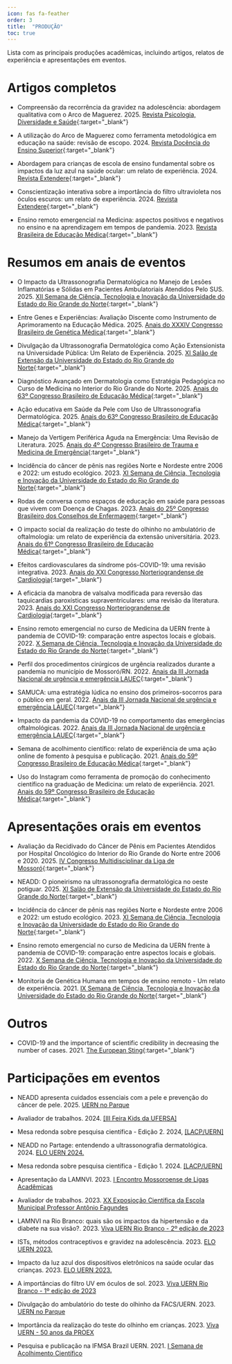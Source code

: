 ```yaml
---
icon: fas fa-feather
order: 3
title:  "PRODUÇÃO"
toc: true
---
```


Lista com as principais produções acadêmicas, incluindo artigos, relatos de experiência e apresentações em eventos.

# Artigos completos

- Compreensão da recorrência da gravidez na adolescência: abordagem qualitativa com o Arco de Maguerez. 2025. [Revista Psicologia, Diversidade e Saúde](https://doi.org/10.17267/2317-3394rpds.2025.e5847){:target="_blank"}

- A utilização do Arco de Maguerez como ferramenta metodológica em educação na saúde: revisão de escopo. 2024. [Revista Docência do Ensino Superior](https://doi.org/10.35699/2237-5864.2024.46778){:target="_blank"}

- Abordagem para crianças de escola de ensino fundamental sobre os impactos da luz azul na saúde ocular: um relato de experiência. 2024. [Revista Extendere](https://periodicos.apps.uern.br/index.php/EXT/article/view/5788){:target="_blank"}

- Conscientização interativa sobre a importância do filtro ultravioleta nos óculos escuros: um relato de experiência. 2024. [Revista Extendere](https://periodicos.apps.uern.br/index.php/EXT/article/view/5782){:target="_blank"}

- Ensino remoto emergencial na Medicina: aspectos positivos e negativos no ensino e na aprendizagem em tempos de pandemia. 2023. [Revista Brasileira de Educação Médica](https://doi.org/10.1590/1981-5271v47.1-20220233){:target="_blank"}

# Resumos em anais de eventos

- O Impacto da Ultrassonografia Dermatológica no Manejo de Lesões Inflamatórias e Sólidas em Pacientes Ambulatoriais Atendidos Pelo SUS. 2025. [XII Semana de Ciência, Tecnologia e Inovação da Universidade do Estado do Rio Grande do Norte](https://portal.uern.br/propeg/pibic-pibiti-e-pibic-em/semana-de-ciencia-tecnologia-e-inovacao-scti/){:target="_blank"}

- Entre Genes e Experiências: Avaliação Discente como Instrumento de Aprimoramento na Educação Médica. 2025. [Anais do XXXIV Congresso Brasileiro de Genética Médica](https://www.sbgm.org.br/anais-do-congresso.aspx){:target="_blank"}

- Divulgação da Ultrassonografia Dermatológica como Ação Extensionista na Universidade Pública: Um Relato de Experiência. 2025. [XI Salão de Extensão da Universidade do Estado do Rio Grande do Norte](https://portal.uern.br/proex/salao-de-extensao/){:target="_blank"}

- Diagnóstico Avançado em Dermatologia como Estratégia Pedagógica no Curso de Medicina no Interior do Rio Grande do Norte. 2025. [Anais do 63º Congresso Brasileiro de Educação Médica](https://website.abem-educmed.org.br/anais-do-cobem/){:target="_blank"}

- Ação educativa em Saúde da Pele com Uso de Ultrassonografia Dermatológica. 2025. [Anais do 63º Congresso Brasileiro de Educação Médica](https://website.abem-educmed.org.br/anais-do-cobem/){:target="_blank"}

- Manejo da Vertigem Periférica Aguda na Emergência: Uma Revisão de Literatura. 2025. [Anais do 4º Congresso Brasileiro de Trauma e Medicina de Emergência](https://www.even3.com.br/anais/4traumaemergencia/1100501-manejo-da-vertigem-periferica-aguda-na-emergencia--uma-revisao-de-literatura/){:target="_blank"}

- Incidência do câncer de pênis nas regiões Norte e Nordeste entre 2006 e 2022: um estudo ecológico. 2023. [XI Semana de Ciência, Tecnologia e Inovação da Universidade do Estado do Rio Grande do Norte](https://portal.uern.br/propeg/pibic-pibiti-e-pibic-em/semana-de-ciencia-tecnologia-e-inovacao-scti/){:target="_blank"}

- Rodas de conversa como espaços de educação em saúde para pessoas que vivem com Doença de Chagas. 2023. [Anais do 25º Congresso Brasileiro dos Conselhos de Enfermagem](https://inscricoes-cbcenf.cofen.gov.br/anais/21/show){:target="_blank"}

- O impacto social da realização do teste do olhinho no ambulatório de oftalmologia: um relato de experiência da extensão universitária. 2023. [Anais do 61º Congresso Brasileiro de Educação Médica](https://website.abem-educmed.org.br/wp-content/uploads/2024/01/Anais-61-COBEM-1.pdf){:target="_blank"}

- Efeitos cardiovasculares da síndrome pós-COVID-19: uma revisão integrativa. 2023. [Anais do XXI Congresso Norteriograndense de Cardiologia](https://abccardiol.org/wp-content/uploads/2023/06/Anais_Norteriograndense_2023.x47225.pdf){:target="_blank"}

- A eficácia da manobra de valsalva modificada para reversão das taquicardias paroxísticas supraventriculares: uma revisão da literatura. 2023. [Anais do XXI Congresso Norteriograndense de Cardiologia](https://abccardiol.org/wp-content/uploads/2023/06/Anais_Norteriograndense_2023.x47225.pdf){:target="_blank"}

- Ensino remoto emergencial no curso de Medicina da UERN frente à pandemia de COVID-19: comparação entre aspectos locais e globais. 2022. [X Semana de Ciência, Tecnologia e Inovação da Universidade do Estado do Rio Grande do Norte](https://portal.uern.br/propeg/pibic-pibiti-e-pibic-em/semana-de-ciencia-tecnologia-e-inovacao-scti/){:target="_blank"}

- Perfil dos procedimentos cirúrgicos de urgência realizados durante a pandemia no município de Mossoró/RN. 2022. [Anais da III Jornada Nacional de urgência e emergência LAUEC](https://www.even3.com.br/anais/iiijornada2022/523611-perfil-dos-procedimentos-cirurgicos-de-urgencia-realizados-durante-a-pandemia-no-municipio-de-mossororn/){:target="_blank"}

- SAMUCA: uma estratégia lúdica no ensino dos primeiros-socorros para o público em geral. 2022. [Anais da III Jornada Nacional de urgência e emergência LAUEC](https://www.even3.com.br/anais/iiijornada2022/523612-samuca--uma-estrategia-ludica-no-ensino-dos-primeiros-socorros-para-o-publico-em-geral/){:target="_blank"}

- Impacto da pandemia da COVID-19 no comportamento das emergências oftalmológicas. 2022. [Anais da III Jornada Nacional de urgência e emergência LAUEC](https://www.even3.com.br/anais/iiijornada2022/523613-impacto-da-pandemia-da-covid-19-no-comportamento-das-emergencias-oftalmologicas/){:target="_blank"}

- Semana de acolhimento científico: relato de experiência de uma ação online de fomento à pesquisa e publicação. 2021. [Anais do 59º Congresso Brasileiro de Educação Médica](https://website.abem-educmed.org.br/wp-content/uploads/2021/10/59-COBEM-ANAIS-COMPLETO.pdf){:target="_blank"}

- Uso do Instagram como ferramenta de promoção do conhecimento científico na graduação de Medicina: um relato de experiência. 2021. [Anais do 59º Congresso Brasileiro de Educação Médica](https://website.abem-educmed.org.br/wp-content/uploads/2021/10/59-COBEM-ANAIS-COMPLETO.pdf){:target="_blank"}

# Apresentações orais em eventos

- Avaliação da Recidivado do Câncer de Pênis em Pacientes Atendidos por Hospital Oncológico do Interior do Rio Grande do Norte entre 2006 e 2020. 2025. [IV Congresso Multidisciplinar da Liga de Mossoró](https://static.even3.com/geral/TEWPC36.13f59fefe08544f69f4d.PDF){:target="_blank"}

- NEADD: O pioneirismo na ultrassonografia dermatológica no oeste potiguar. 2025. [XI Salão de Extensão da Universidade do Estado do Rio Grande do Norte](https://www.youtube.com/watch?v=oexHidCdGao){:target="_blank"}

- Incidência do câncer de pênis nas regiões Norte e Nordeste entre 2006 e 2022: um estudo ecológico. 2023. [XI Semana de Ciência, Tecnologia e Inovação da Universidade do Estado do Rio Grande do Norte](https://portal.uern.br/propeg/pibic-pibiti-e-pibic-em/semana-de-ciencia-tecnologia-e-inovacao-scti/){:target="_blank"}

- Ensino remoto emergencial no curso de Medicina da UERN frente à pandemia de COVID-19: comparação entre aspectos locais e globais. 2022. [X Semana de Ciência, Tecnologia e Inovação da Universidade do Estado do Rio Grande do Norte](https://portal.uern.br/propeg/pibic-pibiti-e-pibic-em/semana-de-ciencia-tecnologia-e-inovacao-scti/){:target="_blank"}

- Monitoria de Genética Humana em tempos de ensino remoto - Um relato de experiência. 2021. [IX Semana de Ciência, Tecnologia e Inovação da Universidade do Estado do Rio Grande do Norte](https://portal.uern.br/propeg/pibic-pibiti-e-pibic-em/semana-de-ciencia-tecnologia-e-inovacao-scti/){:target="_blank"}

# Outros

- COVID-19 and the importance of scientific credibility in decreasing the number of cases. 2021. [The European Sting](https://europeansting.com/2021/05/25/covid-19-and-the-importance-of-scientific-credibility-in-decreasing-the-number-of-cases/){:target="_blank"}

# Participações em eventos

- NEADD apresenta cuidados essenciais com a pele e prevenção do câncer de pele. 2025. <u>UERN no Parque</u>

- Avaliador de trabalhos. 2024. <u>[III Feira Kids da UFERSA]</u>

- Mesa redonda sobre pesquisa científica - Edição 2. 2024, <u>[LACP/UERN]</u>

- NEADD no Partage: entendendo a ultrassonografia dermatológica. 2024. <u>ELO UERN 2024.</u>

- Mesa redonda sobre pesquisa científica - Edição 1. 2024. <u>[LACP/UERN]</u>

- Apresentação da LAMNVI. 2023. <u>I Encontro Mossoroense de Ligas Acadêmicas</u>

- Avaliador de trabalhos. 2023. <u>XX Exposioção Científica da Escola Municipal Professor Antônio Fagundes</u>

- LAMNVI na Rio Branco: quais são os impactos da hipertensão e da diabete na sua visão?. 2023. <u>Viva UERN Rio Branco - 2º edição de 2023</u>

- ISTs, métodos contraceptivos e gravidez na adolescência. 2023. <u>ELO UERN 2023.</u>

- Impacto da luz azul dos dispositivos eletrônicos na saúde ocular das crianças. 2023. <u>ELO UERN 2023.</u>

- A importâncias do filtro UV em óculos de sol. 2023. <u>Viva UERN Rio Branco - 1º edição de 2023</u>

- Divulgação do ambulatório do teste do olhinho da FACS/UERN. 2023. <u>UERN no Parque</u>

- Importância da realização do teste do olhinho em crianças. 2023. <u>Viva UERN - 50 anos da PROEX</u>

- Pesquisa e publicação na IFMSA Brazil UERN. 2021. <u>I Semana de Acolhimento Científico</u>